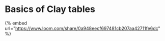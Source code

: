 # Basics of Clay tables

{% embed url="https://www.loom.com/share/0a948eecf697481cb207aa42711fe6dc" %}
